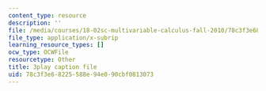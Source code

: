 ```yaml
---
content_type: resource
description: ''
file: /media/courses/18-02sc-multivariable-calculus-fall-2010/78c3f3e68225588e94e090cbf0813073_ocdM30Wm_8g.vtt
file_type: application/x-subrip
learning_resource_types: []
ocw_type: OCWFile
resourcetype: Other
title: 3play caption file
uid: 78c3f3e6-8225-588e-94e0-90cbf0813073
---
```

